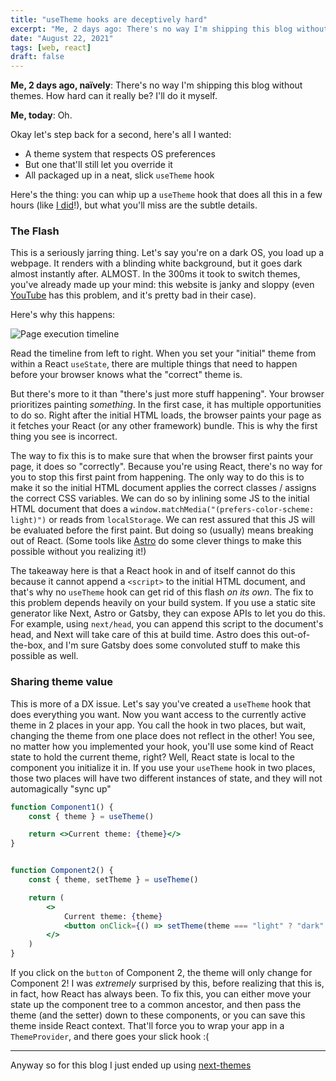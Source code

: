 ```yaml
---
title: "useTheme hooks are deceptively hard"
excerpt: "Me, 2 days ago: There's no way I'm shipping this blog without themes. How hard can it really be? I'll do it myself."
date: "August 22, 2021"
tags: [web, react]
draft: false
---
```


**Me, 2 days ago, naïvely**: There's no way I'm shipping this blog without themes. How hard can it really be? I'll do it myself.

**Me, today**: Oh.

Okay let's step back for a second, here's all I wanted:

- A theme system that respects OS preferences
- But one that'll still let you override it
- All packaged up in a neat, slick `useTheme` hook

Here's the thing: you can whip up a `useTheme` hook that does all this in a few hours (like [I did](https://github.com/madebysid/useTheme/blob/ecb593cb5dc1404b0c61599a78320d2650cd2080/src/lib.ts)!), but what you'll miss are the subtle details.

### The Flash

This is a seriously jarring thing. Let's say you're on a dark OS, you load up a webpage. It renders with a blinding white background, but it goes dark almost instantly after. ALMOST. In the 300ms it took to switch themes, you've already made up your mind: this website is janky and sloppy (even [YouTube](https://youtube.com) has this problem, and it's pretty bad in their case).

Here's why this happens:

![Page execution timeline](/react-hooks/timeline.svg)

Read the timeline from left to right. When you set your "initial" theme from within a React `useState`, there are multiple things that need to happen before your browser knows what the "correct" theme is.

But there's more to it than "there's just more stuff happening". Your browser prioritizes painting _something_. In the first case, it has multiple opportunities to do so. Right after the initial HTML loads, the browser paints your page as it fetches your React (or any other framework) bundle. This is why the first thing you see is incorrect.

The way to fix this is to make sure that when the browser first paints your page, it does so "correctly". Because you're using React, there's no way for you to stop this first paint from happening. The only way to do this is to make it so the initial HTML document applies the correct classes / assigns the correct CSS variables. We can do so by inlining some JS to the initial HTML document that does a `window.matchMedia("(prefers-color-scheme: light)")` or reads from `localStorage`. We can rest assured that this JS will be evaluated before the first paint. But doing so (usually) means breaking out of React. (Some tools like [Astro](https://astro.build) do some clever things to make this possible without you realizing it!)

The takeaway here is that a React hook in and of itself cannot do this because it cannot append a `<script>` to the initial HTML document, and that's why no `useTheme` hook can get rid of this flash _on its own_. The fix to this problem depends heavily on your build system. If you use a static site generator like Next, Astro or Gatsby, they can expose APIs to let you do this. For example, using `next/head`, you can append this script to the document's head, and Next will take care of this at build time. Astro does this out-of-the-box, and I'm sure Gatsby does some convoluted stuff to make this possible as well.

### Sharing theme value

This is more of a DX issue. Let's say you've created a `useTheme` hook that does everything you want. Now you want access to the currently active theme in 2 places in your app. You call the hook in two places, but wait, changing the theme from one place does not reflect in the other! You see, no matter how you implemented your hook, you'll use some kind of React state to hold the current theme, right? Well, React state is local to the component you initialize it in. If you use your `useTheme` hook in two places, those two places will have two different instances of state, and they will not automagically "sync up"

```jsx
function Component1() {
	const { theme } = useTheme()

	return <>Current theme: {theme}</>
}


function Component2() {
	const { theme, setTheme } = useTheme()

	return (
		<>
			Current theme: {theme}
			<button onClick={() => setTheme(theme === "light" ? "dark" : "light")}>
		</>
	)
}
```

If you click on the `button` of Component 2, the theme will only change for Component 2! I was _extremely_ surprised by this, before realizing that this is, in fact, how React has always been. To fix this, you can either move your state up the component tree to a common ancestor, and then pass the theme (and the setter) down to these components, or you can save this theme inside React context. That'll force you to wrap your app in a `ThemeProvider`, and there goes your slick hook :(

---

Anyway so for this blog I just ended up using [next-themes](github.com/pacocoursey/next-themes)
